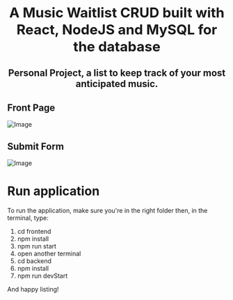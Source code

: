 ## **<h2 align="center">A Music Waitlist CRUD built with React, NodeJS and MySQL for the database</h2>**

<h2 align="center"> 
       Personal Project, a list to keep track of your most anticipated music.
</h2>

## Front Page

![Image](https://i.imgur.com/9MoChvt.png)

## Submit Form

![Image](https://i.imgur.com/ZHAwB0t.png)

# Run application

To run the application, make sure you're in the right folder then, in the terminal, type:

1. cd frontend
2. npm install
3. npm run start
4. open another terminal
5. cd backend
6. npm install
7. npm run devStart

And happy listing!
